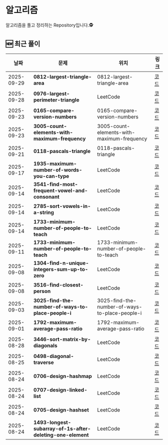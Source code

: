 # 알고리즘 
알고리즘을 풀고 정리하는 Repository입니다.🕵️


## 🆕 최근 풀이
<!-- RECENT_SOLUTIONS:START -->
| 날짜 | 문제 | 위치 | 링크 |
|---|---|---|---|
| 2025-09-29 | **0812-largest-triangle-area** | 0812-largest-triangle-area | [코드](<./0812-largest-triangle-area/0812-largest-triangle-area.java>) |
| 2025-09-28 | **0976-largest-perimeter-triangle** | LeetCode | [코드](<./LeetCode/Easy/0976-largest-perimeter-triangle/0976-largest-perimeter-triangle.java>) |
| 2025-09-23 | **0165-compare-version-numbers** | 0165-compare-version-numbers | [코드](<./0165-compare-version-numbers/0165-compare-version-numbers.java>) |
| 2025-09-23 | **3005-count-elements-with-maximum-frequency** | 3005-count-elements-with-maximum-frequency | [코드](<./3005-count-elements-with-maximum-frequency/3005-count-elements-with-maximum-frequency.java>) |
| 2025-09-21 | **0118-pascals-triangle** | 0118-pascals-triangle | [코드](<./0118-pascals-triangle/0118-pascals-triangle.java>) |
| 2025-09-17 | **1935-maximum-number-of-words-you-can-type** | LeetCode | [코드](<./LeetCode/Easy/1935-maximum-number-of-words-you-can-type/1935-maximum-number-of-words-you-can-type.java>) |
| 2025-09-14 | **3541-find-most-frequent-vowel-and-consonant** | LeetCode | [코드](<./LeetCode/Easy/3541-find-most-frequent-vowel-and-consonant/3541-find-most-frequent-vowel-and-consonant.java>) |
| 2025-09-14 | **2785-sort-vowels-in-a-string** | LeetCode | [코드](<./LeetCode/Medium/2785-sort-vowels-in-a-string/2785-sort-vowels-in-a-string.java>) |
| 2025-09-14 | **1733-minimum-number-of-people-to-teach** | LeetCode | [코드](<./LeetCode/Medium/1733-minimum-number-of-people-to-teach/1733-minimum-number-of-people-to-teach.java>) |
| 2025-09-11 | **1733-minimum-number-of-people-to-teach** | 1733-minimum-number-of-people-to-teach | [코드](<./1733-minimum-number-of-people-to-teach/1733-minimum-number-of-people-to-teach.java>) |
| 2025-09-08 | **1304-find-n-unique-integers-sum-up-to-zero** | LeetCode | [코드](<./LeetCode/Easy/1304-find-n-unique-integers-sum-up-to-zero/1304-find-n-unique-integers-sum-up-to-zero.java>) |
| 2025-09-08 | **3516-find-closest-person** | LeetCode | [코드](<./LeetCode/Easy/3516-find-closest-person/3516-find-closest-person.java>) |
| 2025-09-03 | **3025-find-the-number-of-ways-to-place-people-i** | 3025-find-the-number-of-ways-to-place-people-i | [코드](<./3025-find-the-number-of-ways-to-place-people-i/3025-find-the-number-of-ways-to-place-people-i.java>) |
| 2025-09-01 | **1792-maximum-average-pass-ratio** | 1792-maximum-average-pass-ratio | [코드](<./1792-maximum-average-pass-ratio/1792-maximum-average-pass-ratio.java>) |
| 2025-08-28 | **3446-sort-matrix-by-diagonals** | LeetCode | [코드](<./LeetCode/Medium/3446-sort-matrix-by-diagonals/3446-sort-matrix-by-diagonals.java>) |
| 2025-08-25 | **0498-diagonal-traverse** | LeetCode | [코드](<./LeetCode/Medium/0498-diagonal-traverse/0498-diagonal-traverse.java>) |
| 2025-08-24 | **0706-design-hashmap** | LeetCode | [코드](<./LeetCode/Easy/0706-design-hashmap/0706-design-hashmap.java>) |
| 2025-08-24 | **0707-design-linked-list** | LeetCode | [코드](<./LeetCode/Medium/0707-design-linked-list/0707-design-linked-list.java>) |
| 2025-08-24 | **0705-design-hashset** | LeetCode | [코드](<./LeetCode/Easy/0705-design-hashset/0705-design-hashset.java>) |
| 2025-08-24 | **1493-longest-subarray-of-1s-after-deleting-one-element** | LeetCode | [코드](<./LeetCode/Medium/1493-longest-subarray-of-1s-after-deleting-one-element/1493-longest-subarray-of-1s-after-deleting-one-element.java>) |
<!-- RECENT_SOLUTIONS:END -->
